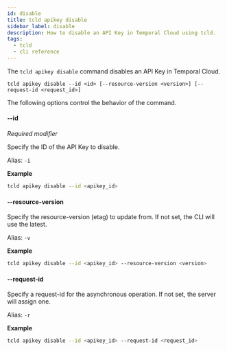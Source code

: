 ```yaml
---
id: disable
title: tcld apikey disable
sidebar_label: disable
description: How to disable an API Key in Temporal Cloud using tcld.
tags:
  - tcld
  - cli reference
---
```


The `tcld apikey disable` command disables an API Key in Temporal Cloud.

`tcld apikey disable --id <id> [--resource-version <version>] [--request-id <request_id>]`

The following options control the behavior of the command.

#### --id

_Required modifier_

Specify the ID of the API Key to disable.

Alias: `-i`

**Example**

```bash
tcld apikey disable --id <apikey_id>
```

#### --resource-version

Specify the resource-version (etag) to update from. If not set, the CLI will use the latest.

Alias: `-v`

**Example**

```bash
tcld apikey disable --id <apikey_id> --resource-version <version>
```

#### --request-id

Specify a request-id for the asynchronous operation. If not set, the server will assign one.

Alias: `-r`

**Example**

```bash
tcld apikey disable --id <apikey_id> --request-id <request_id>
```
